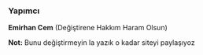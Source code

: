 ### Yapımcı
**Emirhan Cem** (Değiştirene Hakkım Haram Olsun)





**Not:** Bunu değiştirmeyin la yazık o kadar siteyi paylaşıyoz